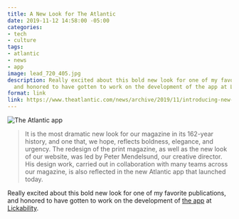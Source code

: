```yaml
---
title: A New Look for The Atlantic
date: 2019-11-12 14:58:00 -05:00
categories:
- tech
- culture
tags:
- atlantic
- news
- app
image: lead_720_405.jpg
description: Really excited about this bold new look for one of my favorite publications,
  and honored to have gotten to work on the development of the app at Lickability.
format: link
link: https://www.theatlantic.com/news/archive/2019/11/introducing-new-look-atlantic/601762/
---
```


![The Atlantic app](/uploads/lead_720_405.jpg)

> It is the most dramatic new look for our magazine in its 162-year history, and one that, we hope, reflects boldness, elegance, and urgency. The redesign of the print magazine, as well as the new look of our website, was led by Peter Mendelsund, our creative director. His design work, carried out in collaboration with many teams across our magazine, is also reflected in the new Atlantic app that launched today.

Really excited about this bold new look for one of my favorite publications, and honored to have gotten to work on the development of [the app](https://apps.apple.com/app/id397599894) at [Lickability](https://lickability.com).